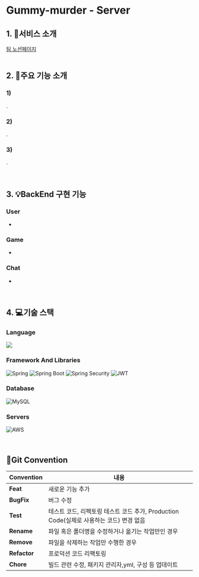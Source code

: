 # Gummy-murder - Server

## 1. 🐻서비스 소개


<a href="">팀 노션페이지</a>
<br/>
<br/>

## 2. 📝주요 기능 소개

### 1) 
.

### 2) 
.

### 3) 
.

<br/>

## 3. 💡BackEnd 구현 기능
### User
- 

### Game
- 

### Chat
- 

<br/>

## 4. 💻기술 스택

### Language
<img src="https://img.shields.io/badge/java-007396?style=for-the-badge&logo=java&logoColor=white"> 

### Framework And Libraries
![Spring](https://img.shields.io/static/v1?style=for-the-badge&message=Spring&color=6DB33F&logo=Spring&logoColor=FFFFFF&label=)
![Spring Boot](https://img.shields.io/static/v1?style=for-the-badge&message=Spring+Boot&color=6DB33F&logo=Spring+Boot&logoColor=FFFFFF&label=)
![Spring Security](https://img.shields.io/static/v1?style=for-the-badge&message=Spring+Security&color=6DB33F&logo=Spring+Security&logoColor=FFFFFF&label=)
![JWT](https://img.shields.io/badge/JWT-black?style=for-the-badge&logo=JSON%20web%20tokens)


### Database
![MySQL](https://img.shields.io/badge/mysql-%2300f.svg?style=for-the-badge&logo=mysql&logoColor=white)


### Servers
![AWS](https://img.shields.io/badge/AWS-%23FF9900.svg?style=for-the-badge&logo=amazon-aws&logoColor=white)

<br/>

## 📜Git Convention
| **Convention**  | **내용**                                                         |
|-----------------|----------------------------------------------------------------|
| **Feat**        | 새로운 기능 추가                                                      |
| **BugFix**         | 버그 수정                                                          |
| **Test**        | 테스트 코드, 리펙토링 테스트 코드 추가, Production Code(실제로 사용하는 코드) 변경 없음     |
| **Rename**      | 파일 혹은 폴더명을 수정하거나 옮기는 작업만인 경우                                   |
| **Remove**      | 파일을 삭제하는 작업만 수행한 경우                                            |
| **Refactor** | 프로덕션 코드 리팩토링                                                   |
| **Chore** | 빌드 관련 수정, 패키지 관리자,yml, 구성 등 업데이트                          |


